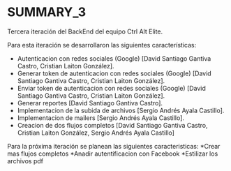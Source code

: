 # SUMMARY_3

Tercera iteración del BackEnd del equipo Ctrl Alt Elite.

Para esta iteración se desarrollaron las siguientes características:
* Autenticacion con redes sociales (Google) [David Santiago Gantiva Castro, Cristian Laiton González].
* Generar token de autenticacion con redes sociales (Google) [David Santiago Gantiva Castro, Cristian Laiton González].
* Enviar token de autenticacion con redes sociales (Google) [David Santiago Gantiva Castro, Cristian Laiton González].
* Generar reportes [David Santiago Gantiva Castro].
* Implementacion de la subida de archivos [Sergio Andrés Ayala Castillo].
* Implementacion de mailers [Sergio Andrés Ayala Castillo].
* Creacion de dos flujos completos [David Santiago Gantiva Castro, Cristian Laiton González, Sergio Andrés Ayala Castillo]


Para la próxima iteración se planean las siguientes caracteristicas:
*Crear mas flujos completos
*Anadir autentificacion con Facebook
*Estilizar los archivos pdf
